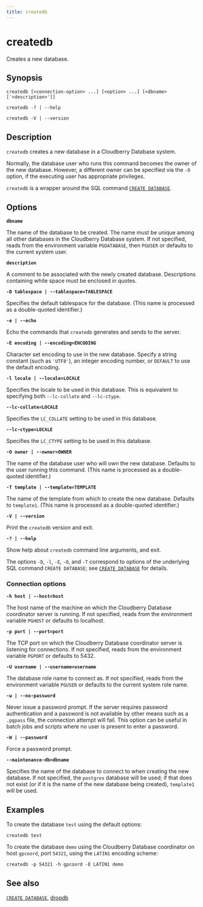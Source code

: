 ```yaml
---
title: createdb
---
```


# createdb

Creates a new database.

## Synopsis

```shell
createdb [<connection-option> ...] [<option> ...] [<dbname> ['<description>']]

createdb -? | --help

createdb -V | --version
```

## Description

`createdb` creates a new database in a Cloudberry Database system.

Normally, the database user who runs this command becomes the owner of the new database. However, a different owner can be specified via the `-O` option, if the executing user has appropriate privileges.

`createdb` is a wrapper around the SQL command [`CREATE DATABASE`](/docs/sql-stmts/sql-stmt-create-database.md).

## Options

**`dbname`**

The name of the database to be created. The name must be unique among all other databases in the Cloudberry Database system. If not specified, reads from the environment variable `PGDATABASE`, then `PGUSER` or defaults to the current system user.

**`description`**

A comment to be associated with the newly created database. Descriptions containing white space must be enclosed in quotes.

**`-D tablespace | --tablespace=TABLESPACE`**

Specifies the default tablespace for the database. (This name is processed as a double-quoted identifier.)

**`-e | --echo`**

Echo the commands that `createdb` generates and sends to the server.

**`-E encoding | --encoding=ENCODING`**

Character set encoding to use in the new database. Specify a string constant (such as `'UTF8'`), an integer encoding number, or `DEFAULT` to use the default encoding.

**`-l locale | --locale=LOCALE`**

Specifies the locale to be used in this database. This is equivalent to specifying both `--lc-collate` and `--lc-ctype`.

**`--lc-collate=LOCALE`**

Specifies the `LC_COLLATE` setting to be used in this database.

**`--lc-ctype=LOCALE`**

Specifies the `LC_CTYPE` setting to be used in this database.

**`-O owner | --owner=OWNER`**

The name of the database user who will own the new database. Defaults to the user running this command. (This name is processed as a double-quoted identifier.)

**`-T template | --template=TEMPLATE`**

The name of the template from which to create the new database. Defaults to `template1`. (This name is processed as a double-quoted identifier.)

**`-V | --version`**

Print the `createdb` version and exit.

**`-? | --help`**

Show help about `createdb` command line arguments, and exit.

The options `-D`, `-l`, `-E`, `-O`, and `-T` correspond to options of the underlying SQL command `CREATE DATABASE`; see [`CREATE DATABASE`](/docs/sql-stmts/sql-stmt-create-database.md) for details.

### Connection options

**`-h host | --host=host`**

The host name of the machine on which the Cloudberry Database coordinator server is running. If not specified, reads from the environment variable `PGHOST` or defaults to localhost.

**`-p port | --port=port`**

The TCP port on which the Cloudberry Database coordinator server is listening for connections. If not specified, reads from the environment variable `PGPORT` or defaults to 5432.

**`-U username | --username=username`**

The database role name to connect as. If not specified, reads from the environment variable `PGUSER` or defaults to the current system role name.

**`-w | --no-password`**

Never issue a password prompt. If the server requires password authentication and a password is not available by other means such as a `.pgpass` file, the connection attempt will fail. This option can be useful in batch jobs and scripts where no user is present to enter a password.

**`-W | --password`**

Force a password prompt.

**`--maintenance-db=dbname`**

Specifies the name of the database to connect to when creating the new database. If not specified, the `postgres` database will be used; if that does not exist (or if it is the name of the new database being created), `template1` will be used.

## Examples

To create the database `test` using the default options:

```shell
createdb test
```

To create the database `demo` using the Cloudberry Database coordinator on host `gpcoord`, port `54321`, using the `LATIN1` encoding scheme:

```shell
createdb -p 54321 -h gpcoord -E LATIN1 demo
```

## See also

[`CREATE DATABASE`](/docs/sql-stmts/sql-stmt-create-database.md), [dropdb](/docs/db-utilities/db-util-dropdb.md)
